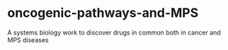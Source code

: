 # oncogenic-pathways-and-MPS
A systems biology work to discover drugs in common both in cancer and MPS diseases
